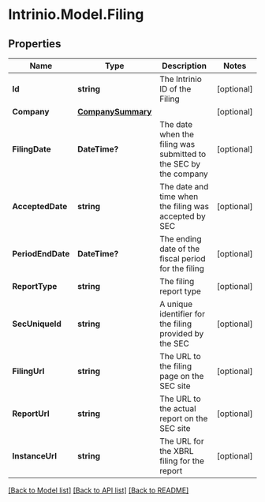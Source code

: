 # Intrinio.Model.Filing
## Properties

Name | Type | Description | Notes
------------ | ------------- | ------------- | -------------
**Id** | **string** | The Intrinio ID of the Filing | [optional] 
**Company** | [**CompanySummary**](CompanySummary.md) |  | [optional] 
**FilingDate** | **DateTime?** | The date when the filing was submitted to the SEC by the company | [optional] 
**AcceptedDate** | **string** | The date and time when the filing was accepted by SEC | [optional] 
**PeriodEndDate** | **DateTime?** | The ending date of the fiscal period for the filing | [optional] 
**ReportType** | **string** | The filing report type | [optional] 
**SecUniqueId** | **string** | A unique identifier for the filing provided by the SEC | [optional] 
**FilingUrl** | **string** | The URL to the filing page on the SEC site | [optional] 
**ReportUrl** | **string** | The URL to the actual report on the SEC site | [optional] 
**InstanceUrl** | **string** | The URL for the XBRL filing for the report | [optional] 

[[Back to Model list]](../README.md#documentation-for-models) [[Back to API list]](../README.md#documentation-for-api-endpoints) [[Back to README]](../README.md)

